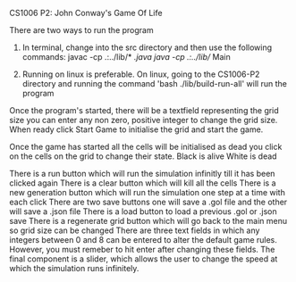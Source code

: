 CS1006 P2: John Conway's Game Of Life

There are two ways to run the program

1. In terminal, change into the src directory and then use the following commands:
    javac -cp .:../lib/* *.java
    java -cp .:../lib/* Main

2. Running on linux is preferable. On linux, going to the CS1006-P2 directory and running the command 'bash ./lib/build-run-all' will run the program

Once the program's started, there will be a textfield representing the grid size you can enter any non zero, positive integer to change the grid size.
When ready click Start Game to initialise the grid and start the game.

Once the game has started all the cells will be initialised as dead
you click on the cells on the grid to change their state.
    Black is alive
    White is dead

There is a run button which will run the simulation infinitly till it has been clicked again
There is a clear button which will kill all the cells
There is a new generation button which will run the simulation one step at a time with each click
There are two save buttons one will save a .gol file and the other will save a .json file
There is a load button to load a previous .gol or .json save
There is a regenerate grid button which will go back to the main menu so grid size can be changed
There are three text fields in which any integers between 0 and 8 can be entered to alter the default game rules. However, you must remeber to hit enter after changing these fields.
The final component is a slider, which allows the user to change the speed at which the simulation runs infinitely.